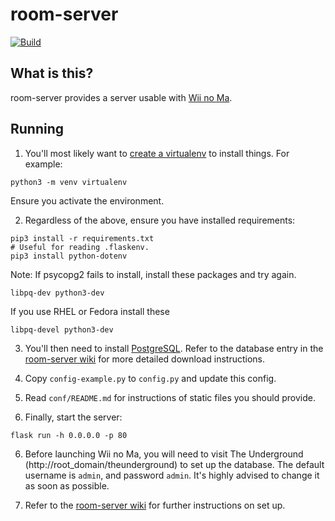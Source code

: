 # room-server
[![Build](https://github.com/WiiLink24/room-server/actions/workflows/push_docker_image.yml/badge.svg)](https://github.com/WiiLink24/room-server/actions/workflows/push_docker_image.yml)
## What is this?
room-server provides a server usable with [Wii no Ma](https://en.wikipedia.org/wiki/Wii_no_Ma).

## Running
1. You'll most likely want to [create a virtualenv](https://docs.python.org/3/library/venv.html) to install things. For example:
```
python3 -m venv virtualenv
```
Ensure you activate the environment.

2. Regardless of the above, ensure you have installed requirements:
```
pip3 install -r requirements.txt
# Useful for reading .flaskenv.
pip3 install python-dotenv
```
Note: If psycopg2 fails to install, install these packages and try again.
```
libpq-dev python3-dev
```
If you use RHEL or Fedora install these
```
libpq-devel python3-dev
```
3. You'll then need to install [PostgreSQL](https://www.postgresql.org/download/). Refer to the database entry in the [room-server wiki](https://github.com/WiiLink24/room-server/wiki/Database-Setup) for more detailed download instructions.


4. Copy `config-example.py` to `config.py` and update this config.
5. Read `conf/README.md` for instructions of static files you should provide.
6. Finally, start the server:
```
flask run -h 0.0.0.0 -p 80
```
6. Before launching Wii no Ma, you will need to visit The Underground (http://root_domain/theunderground) to set up the database. 
The default username is `admin`, and password `admin`. It's highly advised to change it as soon as possible.

7. Refer to the [room-server wiki](https://github.com/WiiLink24/room-server/wiki) for further instructions on set up.
